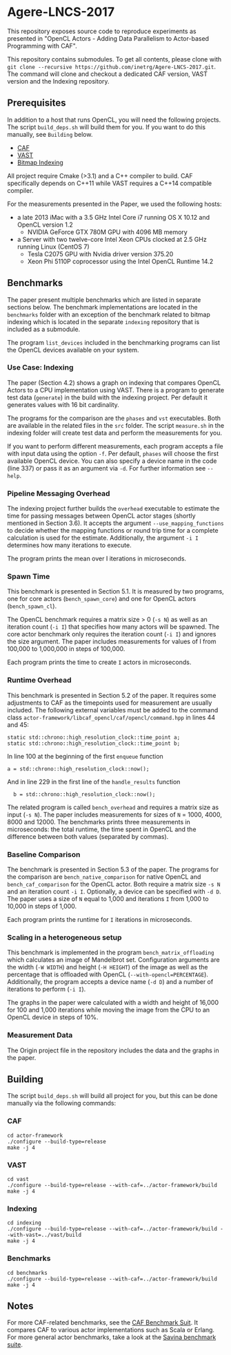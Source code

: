 # Agere-LNCS-2017

This repository exposes source code to reproduce experiments as presented in "OpenCL Actors - Adding Data Parallelism to Actor-based Programming with CAF".

This repository contains submodules. To get all contents, please clone with `git clone --recursive https://github.com/inetrg/Agere-LNCS-2017.git`. The command will clone and checkout a dedicated CAF version, VAST version and the Indexing repository.



## Prerequisites

In addition to a host that runs OpenCL, you will need the following projects. The script `build_deps.sh` will build them for you. If you want to do this manually, see `Building` below.

- [CAF](https://github.com/actor-framework/actor-framework)
- [VAST](https://github.com/vast-io/vast)
- [Bitmap Indexing](https://github.com/josephnoir/indexing)

All project require Cmake (>3.1) and a C++ compiler to build. CAF specifically depends on C++11 while VAST requires a C++14 compatible compiler.

For the measurements presented in the Paper, we used the following hosts:
- a late 2013 iMac with a 3.5 GHz Intel Core i7 running OS X 10.12 and OpenCL version 1.2
  - NVIDIA GeForce GTX 780M GPU with 4096 MB memory
- a Server with two twelve-core Intel Xeon CPUs clocked at 2.5 GHz running Linux (CentOS 7)
  - Tesla C2075 GPU with Nvidia driver version 375.20
  - Xeon Phi 5110P coprocessor using the Intel OpenCL Runtime 14.2



## Benchmarks

The paper present multiple benchmarks which are listed in separate sections below. The benchmark implementations are located in the `benchmarks` folder with an exception of the benchmark related to bitmap indexing which is located in the separate `indexing` repository that is included as a submodule.

The program `list_devices` included in the benchmarking programs can list the OpenCL devices available on your system.


### Use Case: Indexing

The paper (Section 4.2) shows a graph on indexing that compares OpenCL Actors to a CPU implementation using VAST. There is a program to generate test data (`generate`) in the build with the indexing project. Per default it generates values with 16 bit cardinality.

The programs for the comparison are the `phases` and `vst` executables. Both are available in the related files in the `src` folder. The script `measure.sh` in the indexing folder will create test data and perform the measurements for you.

If you want to perform different measurements, each program accepts a file with input data using the option `-f`. Per default, `phases` will choose the first available OpenCL device. You can also specify a device name in the code (line 337) or pass it as an argument via `-d`. For further information see `--help`.


### Pipeline Messaging Overhead

The indexing project further builds the `overhead` executable to estimate the time for passing messages between OpenCL actor stages (shortly mentioned in Section 3.6). It accepts the argument `--use_mapping_functions` to decide whether the mapping functions or round trip time for a complete calculation is used for the estimate. Additionally, the argument `-i I` determines how many iterations to execute.

The program prints the mean over I iterations in microseconds.


### Spawn Time

This benchmark is presented in Section 5.1. It is measured by two programs, one for core actors (`bench_spawn_core`) and one for OpenCL actors (`bench_spawn_cl`).

The OpenCL benchmark requires a matrix size > 0  (`-s N`) as well as an iteration count (`-i I`) that specifies how many actors will be spawned. The core actor benchmark only requires the iteration count (`-i I`) and ignores the size argument. The paper includes measurements for values of I from 100,000 to 1,000,000 in steps of 100,000.

Each program prints the time to create `I` actors in microseconds.


### Runtime Overhead

This benchmark is presented in Section 5.2 of the paper. It requires some adjustments to CAF as the timepoints used for measurement are usually included. The following external variables must be added to the command class `actor-framework/libcaf_opencl/caf/opencl/command.hpp`
in lines 44 and 45:
```
static std::chrono::high_resolution_clock::time_point a;
static std::chrono::high_resolution_clock::time_point b;
```
In line 100 at the beginning of the first `enqueue` function
```
a = std::chrono::high_resolution_clock::now();
```
And in line 229 in the first line of the `handle_results` function
```
  b = std::chrono::high_resolution_clock::now();
```

The related program is called `bench_overhead` and requires a matrix size as input (`-s N`). The paper includes measurements for sizes of `N` = 1000, 4000, 8000 and 12000. The benchmarks prints three measurements in microseconds: the total runtime, the time spent in OpenCL and the difference between both values (separated by commas).


### Baseline Comparison

The benchmark is presented in Section 5.3 of the paper. The programs for the comparison are `bench_native_comparison` for native OpenCL and `bench_caf_comparison` for the OpenCL actor. Both require a matrix size `-s N` and an iteration count `-i I`. Optionally, a device can be specified with `-d D`. The paper uses a size of `N` equal to 1,000 and iterations `I` from 1,000 to 10,000 in steps of 1,000.

Each program prints the runtime for `I` iterations in microseconds.


### Scaling in a heterogeneous setup

This benchmark is implemented in the program `bench_matrix_offloading` which calculates an image of Mandelbrot set. Configuration arguments are the width (`-W WIDTH`) and height (`-H HEIGHT`) of the image as well as the percentage that is offloaded with OpenCL (`--with-opencl=PERCENTAGE`). Additionally, the program accepts a device name (`-d D`) and a number of iterations to perform (`-i I`).

The graphs in the paper were calculated with a width and height of 16,000 for 100 and 1,000 iterations while moving the image from the CPU to an OpenCL device in steps of 10%.


### Measurement Data

The Origin project file in the repository includes the data and the graphs in the paper.



## Building

The script `build_deps.sh` will build all project for you, but this can be done manually via the following commands:


### CAF

```
cd actor-framework
./configure --build-type=release
make -j 4
```


### VAST

```
cd vast
./configure --build-type=release --with-caf=../actor-framework/build
make -j 4
```


### Indexing

```
cd indexing
./configure --build-type=release --with-caf=../actor-framework/build --with-vast=../vast/build
make -j 4
```


### Benchmarks

```
cd benchmarks
./configure --build-type=release --with-caf=../actor-framework/build
make -j 4
```



## Notes

For more CAF-related benchmarks, see the [CAF Benchmark Suit](https://github.com/actor-framework/benchmarks). It compares CAF to various actor implementations such as Scala or Erlang. For more general actor benchmarks, take a look at the [Savina benchmark suite](https://github.com/shamsimam/savina).
